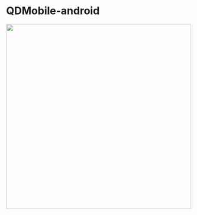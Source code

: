 # QDMobile-android

<img src="https://github.com/simonyang81/QDMobile-android/raw/master/screenshots/screenshot_home_pager.png" width="500px" />
